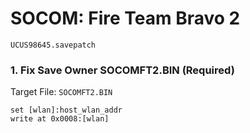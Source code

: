 #  SOCOM: Fire Team Bravo 2 

`UCUS98645.savepatch`

### 1. Fix Save Owner SOCOMFT2.BIN (Required)

Target File: `SOCOMFT2.BIN`

```
set [wlan]:host_wlan_addr
write at 0x0008:[wlan]
```

